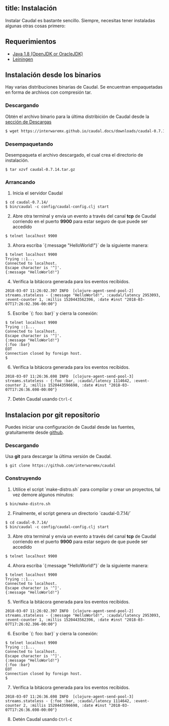 title: Instalación
---

Instalar Caudal es bastante sencillo. Siempre, necesitas tener instaladas algunas otras cosas primero:

## Requerimientos
 * [Java 1.8 (OpenJDK or OracleJDK)](java.html)
 * [Leiningen](leiningen.html)

## Instalación desde los binarios

Hay varias distribuciones binarias de Caudal. Se encuentran empaquetadas en forma de archivos con compresión tar.

### Descargando

Obtén el archivo binario para la última distribición de Caudal desde la [sección de Descargas](https://interwaremx.github.io/caudal.docs/downloads/)
```txt
$ wget https://interwaremx.github.io/caudal.docs/downloads/caudal-0.7.14.tar.gz
```

### Desempaquetando

Desempaqueta el archivo descargado, el cual crea el directorio de instalación.
```
$ tar xzvf caudal-0.7.14.tar.gz
```

### Arrancando
1. Inicia el servidor Caudal
```
$ cd caudal-0.7.14/
$ bin/caudal -c config/caudal-config.clj start
```
2. Abre otra terminal y envia un evento a través del canal **tcp** de Caudal corriendo en el puerto **9900** para estar seguro de que puede ser accedido
```
$ telnet localhost 9900
```
3. Ahora escriba ´{:message "HelloWorld!"}´ de la siguiente manera:
```
$ telnet localhost 9900
Trying ::1...
Connected to localhost.
Escape character is '^]'.
{:message "HelloWorld!"}
```
4. Verifica la bitácora generada para los eventos recibidos.
```
2018-03-07 11:26:02.397 INFO  [clojure-agent-send-pool-2] streams.stateless - {:message "HelloWorld!", :caudal/latency 2953093, :event-counter 1, :millis 1520443562396, :date #inst "2018-03-07T17:26:02.396-00:00"}
```
5. Escribe ´{: foo: bar}´ y cierra la conexión:
```
$ telnet localhost 9900
Trying ::1...
Connected to localhost.
Escape character is '^]'.
{:message "HelloWorld!"}
{:foo :bar}
EOT
Connection closed by foreign host.
$
```
6. Verifica la bitácora generada para los eventos recibidos.
```
2018-03-07 11:26:36.698 INFO  [clojure-agent-send-pool-3] streams.stateless - {:foo :bar, :caudal/latency 1114642, :event-counter 2, :millis 1520443596698, :date #inst "2018-03-07T17:26:36.698-00:00"}
```
7. Detén Caudal usando `Ctrl-C`

## Instalacion por git repositorio
Puedes iniciar una configuración de Caudal desde las fuentes, gratuitamente desde [github](https://github.com/interwaremx/caudal).

### Descargando
Usa **git** para descargar la última versión de Caudal.
```
$ git clone https://github.com/interwaremx/caudal
```

### Construyendo

1. Utilice el script ´make-distro.sh´ para compilar y crear un proyectos, tal vez demore algunos minutos:
```
$ bin/make-distro.sh
```
2. Finalmente, el script genera un directorio ´caudal-0.7.14/´
```
$ cd caudal-0.7.14/
$ bin/caudal -c config/caudal-config.clj start
```
3. Abre otra terminal y envia un evento a través del canal **tcp** de Caudal corriendo en el puerto **9900** para estar seguro de que puede ser accedido
```
$ telnet localhost 9900
```
4. Ahora escriba ´{:message "HelloWorld!"}´ de la siguiente manera:
```
$ telnet localhost 9900
Trying ::1...
Connected to localhost.
Escape character is '^]'.
{:message "HelloWorld!"}
```
5. Verifica la bitácora generada para los eventos recibidos.
```
2018-03-07 11:26:02.397 INFO  [clojure-agent-send-pool-2] streams.stateless - {:message "HelloWorld!", :caudal/latency 2953093, :event-counter 1, :millis 1520443562396, :date #inst "2018-03-07T17:26:02.396-00:00"}
```
6. Escribe ´{: foo: bar}´ y cierra la conexión:
```
$ telnet localhost 9900
Trying ::1...
Connected to localhost.
Escape character is '^]'.
{:message "HelloWorld!"}
{:foo :bar}
EOT
Connection closed by foreign host.
$
```
7. Verifica la bitácora generada para los eventos recibidos.
```
2018-03-07 11:26:36.698 INFO  [clojure-agent-send-pool-3] streams.stateless - {:foo :bar, :caudal/latency 1114642, :event-counter 2, :millis 1520443596698, :date #inst "2018-03-07T17:26:36.698-00:00"}
```
8. Detén Caudal usando `Ctrl-C`
